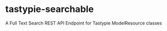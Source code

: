 tastypie-searchable
===================

A Full Text Search REST API Endpoint for Tastypie ModelResource classes
